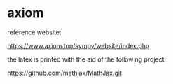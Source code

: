 # axiom

reference website:

https://www.axiom.top/sympy/website/index.php

the latex is printed with the aid of the following project:

https://github.com/mathjax/MathJax.git
